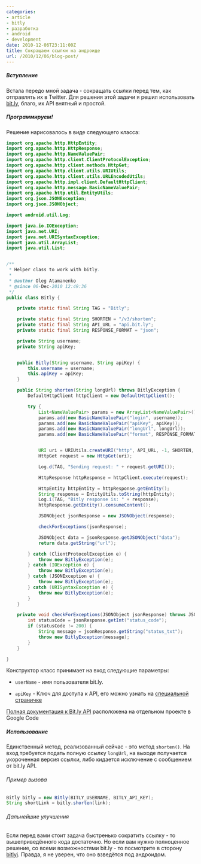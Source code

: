 ```yaml
---
categories:
- article
- bitly
- разработка
- android
- development
date: 2010-12-06T23:11:00Z
title: Сокращаем ссылки на андроиде
url: /2010/12/06/blog-post/
---
```


<h5>Вступление</h5>Встала передо мной задача - сокращать ссылки перед тем, как отправлять их в Twitter. Для решения этой задачи я решил использовать <a href="http://bit.ly">bit.ly</a>, благо, их API внятный и простой.  <h5>Программируем!</h5>Решение нарисовалось в виде следующего класса:  <br />

```java
import org.apache.http.HttpEntity;
import org.apache.http.HttpResponse;
import org.apache.http.NameValuePair;
import org.apache.http.client.ClientProtocolException;
import org.apache.http.client.methods.HttpGet;
import org.apache.http.client.utils.URIUtils;
import org.apache.http.client.utils.URLEncodedUtils;
import org.apache.http.impl.client.DefaultHttpClient;
import org.apache.http.message.BasicNameValuePair;
import org.apache.http.util.EntityUtils;
import org.json.JSONException;
import org.json.JSONObject;

import android.util.Log;

import java.io.IOException;
import java.net.URI;
import java.net.URISyntaxException;
import java.util.ArrayList;
import java.util.List;


/**
 * Helper class to work with bitly.
 *
 * @author Oleg Atamanenko
 * @since 06-Dec-2010 12:49:36
 */
public class Bitly {

    private static final String TAG = "Bitly";

    private static final String SHORTEN = "/v3/shorten";
    private static final String API_URL = "api.bit.ly";
    private static final String RESPONSE_FORMAT = "json";

    private String username;
    private String apiKey;


    public Bitly(String username, String apiKey) {
        this.username = username;
        this.apiKey = apiKey;
    }

    public String shorten(String longUrl) throws BitlyException {
        DefaultHttpClient httpClient = new DefaultHttpClient();

        try {
            List<NameValuePair> params = new ArrayList<NameValuePair>();
            params.add(new BasicNameValuePair("login", username));
            params.add(new BasicNameValuePair("apiKey", apiKey));
            params.add(new BasicNameValuePair("longUrl", longUrl));
            params.add(new BasicNameValuePair("format", RESPONSE_FORMAT));


            URI uri = URIUtils.createURI("http", API_URL, -1, SHORTEN, URLEncodedUtils.format(params, "UTF-8"), null);
            HttpGet request = new HttpGet(uri);

            Log.d(TAG, "Sending request: " + request.getURI());

            HttpResponse httpResponse = httpClient.execute(request);

            HttpEntity httpEntity = httpResponse.getEntity();
            String response = EntityUtils.toString(httpEntity);
            Log.i(TAG, "Bitly response is: " + response);
            httpResponse.getEntity().consumeContent();

            JSONObject jsonResponse = new JSONObject(response);

            checkForExceptions(jsonResponse);

            JSONObject data = jsonResponse.getJSONObject("data");
            return data.getString("url");

        } catch (ClientProtocolException e) {
            throw new BitlyException(e);
        } catch (IOException e) {
            throw new BitlyException(e);
        } catch (JSONException e) {
            throw new BitlyException(e);
        } catch (URISyntaxException e) {
            throw new BitlyException(e);
        }
    }

    private void checkForExceptions(JSONObject jsonResponse) throws JSONException, BitlyException {
        int statusCode = jsonResponse.getInt("status_code");
        if (statusCode != 200) {
            String message = jsonResponse.getString("status_txt");
            throw new BitlyException(message);
        }
    }

}
```
Конструктор класс принимает на вход следующие параметры: <ul><li><code>userName</code> - имя пользователя bit.ly.</li>
<li><code>apiKey</code> - Ключ для доступа к API, его можно узнать на <a href="https://bit.ly/a/your_api_key">специальной страничке</a></li>
</ul><a href="https://code.google.com/p/bitly-api/wiki/ApiDocumentation">Полная документация к Bit.ly API</a> расположена на отдельном проекте в Google Code  <h5>Использование</h5>Единственный метод, реализованный сейчас - это метод <code>shorten()</code>. На вход требуется подать полную ссылку <code>longUrl</code>, на выходе получается укороченная версия ссылки, либо кидается исключение с сообщением от bit.ly API.   <h6>Пример вызова</h6>


```java
Bitly bitly = new Bitly(BITLY_USERNAME, BITLY_API_KEY);
String shortLink = bitly.shorten(link);
```

  <h6>Дальнейшие улучшения</h6>Если перед вами стоит задача быстренько сократить ссылку - то вышеприведённого кода достаточно. Но если вам нужно полноценное решение, со всеми возможностями bit.ly - то посмотрите в сторону <a href="https://code.google.com/p/bitlyj/">bitlyj</a>. Правда, я не уверен, что оно взведётся под андроидом.
